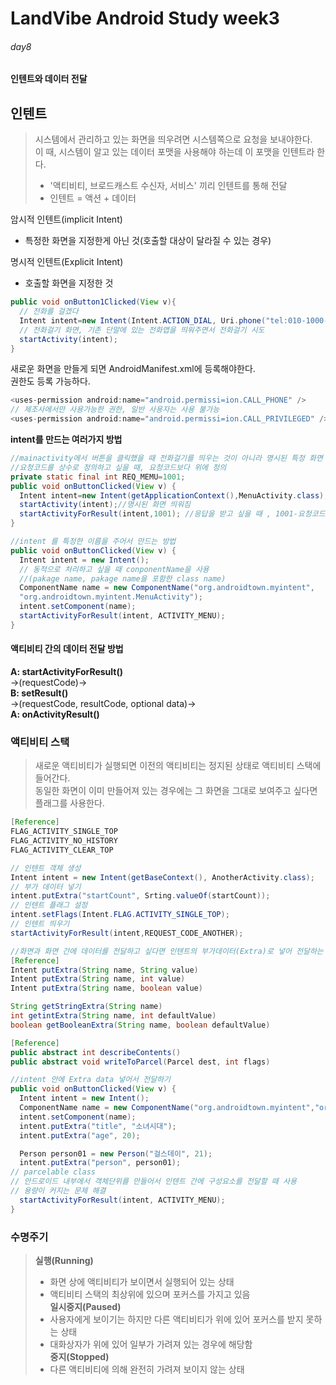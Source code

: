 # LandVibe Android Study week3
###### day8
#### 인텐트와 데이터 전달
## **인텐트**
>시스템에서 관리하고 있는 화면을 띄우려면 시스템쪽으로 요청을 보내야한다.  
이 때, 시스템이 알고 있는 데이터 포맷을 사용해야 하는데 이 포맷을 인텐트라 한다.
> + '액티비티, 브로드캐스트 수신자, 서비스' 끼리 인텐트를 통해 전달  
> + 인텐트 = 액션 + 데이터

암시적 인텐트(implicit Intent)  
+ 특정한 화면을 지정한게 아닌 것(호출할 대상이 달라질 수 있는 경우)  

명시적 인텐트(Explicit Intent)  
+ 호출할 화면을 지정한 것

```java
public void onButton1Clicked(View v){
  // 전화를 걸겠다
  Intent intent=new Intent(Intent.ACTION_DIAL, Uri.phone("tel:010-1000-1000"));
  // 전화걸기 화면, 기존 단말에 있는 전화앱을 띄워주면서 전화걸기 시도
  startActivity(intent);
}
```
새로운 화면을 만들게 되면 AndroidManifest.xml에 등록해야한다.  
권한도 등록 가능하다.
```java
<uses-permission android:name="android.permissi=ion.CALL_PHONE" />
// 제조사에서만 사용가능한 권한, 일반 사용자는 사용 불가능
<uses-permission android:name="android.permissi=ion.CALL_PRIVILEGED" />
```

**intent를 만드는 여러가지 방법**
```java
//mainactivity에서 버튼을 클릭했을 때 전화걸기를 띄우는 것이 아니라 명시된 특정 화면 띄우기
//요청코드를 상수로 정의하고 싶을 때, 요청코드보다 위에 정의
private static final int REQ_MEMU=1001;
public void onButtonClicked(View v) {
  Intent intent=new Intent(getApplicationContext(),MenuActivity.class);
  startActivity(intent);//명시된 화면 띄워짐
  startActivityForResult(intent,1001); //응답을 받고 싶을 때 , 1001-요청코드
}
```
```java
//intent 를 특정한 이름을 주어서 만드는 방법
public void onButtonClicked(View v) {
  Intent intent = new Intent();
  // 동적으로 처리하고 싶을 때 conponentName을 사용
  //(pakage name, pakage name을 포함한 class name)
  ComponentName name = new ComponentName("org.androidtown.myintent",
  "org.androidtown.myintent.MenuActivity");
  intent.setComponent(name);
  startActivityForResult(intent, ACTIVITY_MENU);
}
```
#### 액티비티 간의 데이터 전달 방법
**A: startActivityForResult()**   
->(requestCode)->  
**B: setResult()**  
->(requestCode, resultCode, optional data)->  
**A: onActivityResult()**

### **액티비티 스택**
> 새로운 액티비티가 실행되면 이전의 액티비티는 정지된 상태로 액티비티 스택에 들어간다.  
동일한 화면이 이미 만들어져 있는 경우에는 그 화면을 그대로 보여주고 싶다면 플래그를 사용한다.

```java
[Reference]
FLAG_ACTIVITY_SINGLE_TOP
FLAG_ACTIVITY_NO_HISTORY
FLAG_ACTIVITY_CLEAR_TOP
```
```java
// 인텐트 객체 생성
Intent intent = new Intent(getBaseContext(), AnotherActivity.class);
// 부가 데이터 넣기
intent.putExtra("startCount", Srting.valueOf(startCount));
// 인텐트 플래그 설정
intent.setFlags(Intent.FLAG.ACTIVITY_SINGLE_TOP);
// 인텐트 띄우기
startActivityForResult(intent,REQUEST_CODE_ANOTHER);
```
```java
//화면과 화면 간에 데이터를 전달하고 싶다면 인텐트의 부가데이터(Extra)로 넣어 전달하는 방법을 사용
[Reference]
Intent putExtra(String name, String value)
Intent putExtra(String name, int value)
Intent putExtra(String name, boolean value)

String getStringExtra(String name)
int getintExtra(String name, int defaultValue)
boolean getBooleanExtra(String name, boolean defaultValue)
```
```java
[Reference]
public abstract int describeContents()
public abstract void writeToParcel(Parcel dest, int flags)
```
```java
//intent 안에 Extra data 넣어서 전달하기
public void onButtonClicked(View v) {
  Intent intent = new Intent();
  ComponentName name = new ComponentName("org.androidtown.myintent","org.androidtown.myintent.MenuActivity");
  intent.setComponent(name);
  intent.putExtra("title", "소녀시대");
  intent.putExtra("age", 20);

  Person person01 = new Person("걸스데이", 21);
  intent.putExtra("person", person01);
// parcelable class
// 안드로이드 내부에서 객체단위를 만들어서 인텐트 간에 구성요소를 전달할 때 사용
// 용량이 커지는 문제 해결
  startActivityForResult(intent, ACTIVITY_MENU);
}
```

### **수명주기**
> **실행(Running)**  
> + 화면 상에 액티비티가 보이면서 실행되어 있는 상태
> + 액티비티 스택의 최상위에 있으며 포커스를 가지고 있음  
> **일시중지(Paused)**  
> + 사용자에게 보이기는 하지만 다른 액티비티가 위에 있어 포커스를 받지 못하는 상태  
> + 대화상자가 위에 있어 일부가 가려져 있는 경우에 해당함  
> **중지(Stopped)**  
> + 다른 액티비티에 의해 완전히 가려져 보이지 않는 상태
